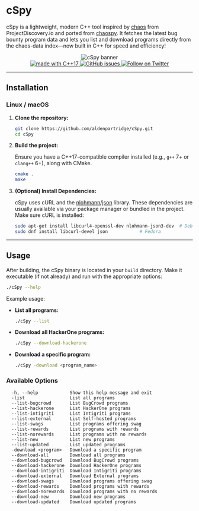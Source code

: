 # cSpy

cSpy is a lightweight, modern C++ tool inspired by [chaos](https://chaos.projectdiscovery.io/) from ProjectDiscovery.io and ported from [chaospy](https://github.com/zorox0x/chaospy/). It fetches the latest bug bounty program data and lets you list and download programs directly from the chaos-data index—now built in C++ for speed and efficiency!

<p align="center">
  <img src="https://github.com/zorox0x/chaospy/blob/master/image.png" alt="cSpy banner" style="max-width:600px;">
  </br>
  <a href="https://en.cppreference.com/w/">
    <img src="https://img.shields.io/badge/made%20with-C++17-blue.svg" alt="made with C++17">
  </a>
  <a href="https://github.com/algenpartridge/cSpy/issues">
    <img src="https://img.shields.io/github/issues/aldenpartridge/cSpy.svg" alt="GitHub issues">
  </a>
  <a href="https://twitter.com/intent/follow?screen_name=0xkmac">
    <img src="https://img.shields.io/twitter/follow/0xkmac?style=social&logo=twitter" alt="Follow on Twitter">
  </a>
</p>

---

## Installation

### Linux / macOS

1. **Clone the repository:**

   ```bash
   git clone https://github.com/aldenpartridge/cSpy.git
   cd cSpy
   ```

2. **Build the project:**

   Ensure you have a C++17-compatible compiler installed (e.g., `g++` 7+ or `clang++` 6+), along with CMake.

   ```bash
   cmake .
   make
   ```

3. **(Optional) Install Dependencies:**

   cSpy uses cURL and the [nlohmann/json](https://github.com/nlohmann/json) library. These dependencies are usually available via your package manager or bundled in the project. Make sure cURL is installed:
   
   ```bash
   sudo apt-get install libcurl4-openssl-dev nlohmann-json3-dev  # Debian/Ubuntu
   sudo dnf install libcurl-devel json            # Fedora
   ```

---

## Usage

After building, the cSpy binary is located in your `build` directory. Make it executable (if not already) and run with the appropriate options:

```bash
./cSpy --help
```

Example usage:

- **List all programs:**

  ```bash
  ./cSpy --list
  ```

- **Download all HackerOne programs:**

  ```bash
  ./cSpy --download-hackerone
  ```

- **Download a specific program:**

  ```bash
  ./cSpy -download <program_name>
  ```

### Available Options

```text
  -h, --help            Show this help message and exit
  -list                 List all programs
  --list-bugcrowd       List BugCrowd programs
  --list-hackerone      List HackerOne programs
  --list-intigriti      List Intigriti programs
  --list-external       List Self-hosted programs
  --list-swags          List programs offering swag
  --list-rewards        List programs with rewards
  --list-norewards      List programs with no rewards
  --list-new            List new programs
  --list-updated        List updated programs
  -download <program>   Download a specific program
  --download-all        Download all programs
  --download-bugcrowd   Download BugCrowd programs
  --download-hackerone  Download HackerOne programs
  --download-intigriti  Download Intigriti programs
  --download-external   Download External programs
  --download-swags      Download programs offering swag
  --download-rewards    Download programs with rewards
  --download-norewards  Download programs with no rewards
  --download-new        Download new programs
  --download-updated    Download updated programs
```
